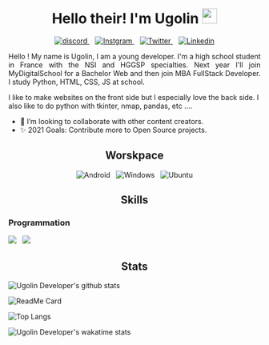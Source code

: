 <h1 align='center'>
Hello their! I'm Ugolin <img src="https://raw.githubusercontent.com/MartinHeinz/MartinHeinz/master/wave.gif" width="30px">
</h1>

<p align='center'>
    <a href='https://discord.gg/dMytuDU'>
        <img src='https://img.shields.io/badge/Discord-7289DA?style=for-the-badge&logo=discord&logoColor=white' alt='discord'>
    </a>&nbsp;&nbsp;
    <a href='https://www.instagram.com/this_is_ogulin/'>
        <img src='https://img.shields.io/badge/Instagram-E4405F?style=for-the-badge&logo=instagram&logoColor=white' alt='Instgram'>
    </a>&nbsp;&nbsp;
    <a href='https://twitter.com/this_is_ugolin'>
        <img src='https://img.shields.io/badge/Twitter-1DA1F2?style=for-the-badge&logo=twitter&logoColor=white' alt='Twitter'>
    </a>&nbsp;&nbsp;
    <a href='https://www.linkedin.com/in/ugolin-ollé-0a5193202/'>
        <img src='https://img.shields.io/badge/LinkedIn-0077B5?style=for-the-badge&logo=linkedin&logoColor=white' alt='Linkedin'>
    </a>
<p>

<p align='justify'>
Hello ! My name is Ugolin, I am a young developer. I'm a high school student in France with the NSI and HGGSP specialties. Next year I'll join MyDigitalSchool for a Bachelor Web and then join MBA FullStack Developer. I study Python, HTML, CSS, JS at school.

I like to make websites on the front side but I especially love the back side. I also like to do python with tkinter, nmap, pandas, etc ....

- 🔗 I’m looking to collaborate with other content creators.
- ✨ 2021 Goals: Contribute more to Open Source projects.
</p>

<h2 align='center'>Worskpace</h2>

<p align='center'>
    <img src='https://img.shields.io/badge/Android-3DDC84?style=for-the-badge&logo=android&logoColor=white' alt='Android'>&nbsp;&nbsp;
    <img src='https://img.shields.io/badge/Windows-0078D6?style=for-the-badge&logo=windows&logoColor=white' alt='Windows'>&nbsp;&nbsp;
    <img src='https://img.shields.io/badge/Ubuntu-E95420?style=for-the-badge&logo=ubuntu&logoColor=white' alt='Ubuntu'>
</p>

<h2 align='center'>Skills</h2>
    <h3 align='left'>Programmation</h3>
        <p align='left'>
            <img src='https://img.shields.io/badge/Python-3776AB?style=for-the-badge&logo=python&logoColor=white'>&nbsp;&nbsp;
            <img  src='https://img.shields.io/badge/HTML-239120?style=for-the-badge&logo=html5&logoColor=white'>
        </p>


<h2 align='center'>Stats</h2>

![Ugolin Developer's github stats](https://github-readme-stats.vercel.app/api?username=UgolinDeveloper&show_icons=true&count_private=true&theme=dark&hide_border=true)

![ReadMe Card](https://github-readme-stats.vercel.app/api/pin/?username=UgolinDeveloper&repo=DocGen&theme=dark&hide_border=true)

![Top Langs](https://github-readme-stats.vercel.app/api/top-langs/?username=UgolinDeveloper&langs_count=5&theme=dark&hide_border=true)

![Ugolin Developer's wakatime stats](https://github-readme-stats.vercel.app/api/wakatime?username=UgolinDeveloper&theme=dark&hide_border=true)
